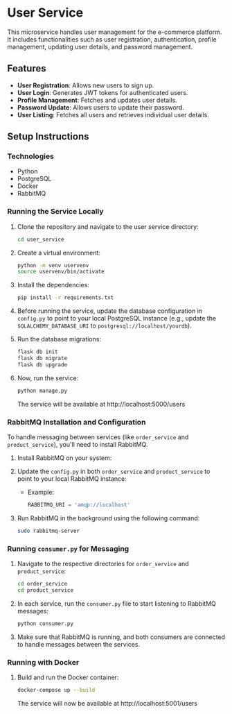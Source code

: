 # User Service

This microservice handles user management for the e-commerce platform. It includes functionalities such as user registration, authentication, profile management, updating user details, and password management.

## Features

- **User Registration**: Allows new users to sign up.
- **User Login**: Generates JWT tokens for authenticated users.
- **Profile Management**: Fetches and updates user details.
- **Password Update**: Allows users to update their password.
- **User Listing**: Fetches all users and retrieves individual user details.

## Setup Instructions

### Technologies
- Python
- PostgreSQL
- Docker
- RabbitMQ

### Running the Service Locally

1. Clone the repository and navigate to the user service directory:

    ```bash
    cd user_service
    ```

2. Create a virtual environment:

    ```bash
    python -m venv uservenv
    source uservenv/bin/activate
    ```

3. Install the dependencies:

    ```bash
    pip install -r requirements.txt
    ```

4. Before running the service, update the database configuration in `config.py` to point to your local PostgreSQL instance (e.g., update the `SQLALCHEMY_DATABASE_URI` to `postgresql://localhost/yourdb`).

5. Run the database migrations:

    ```bash
    flask db init
    flask db migrate
    flask db upgrade
    ```

6. Now, run the service:

    ```bash
    python manage.py
    ```

    The service will be available at http://localhost:5000/users

### RabbitMQ Installation and Configuration

To handle messaging between services (like `order_service` and `product_service`), you'll need to install RabbitMQ.

1. Install RabbitMQ on your system:

2. Update the `config.py` in both `order_service` and `product_service` to point to your local RabbitMQ instance:
   
   - Example:
     ```python
     RABBITMQ_URI = 'amqp://localhost'
     ```

3. Run RabbitMQ in the background using the following command:

    ```bash
    sudo rabbitmq-server
    ```

### Running `consumer.py` for Messaging

1. Navigate to the respective directories for `order_service` and `product_service`:

    ```bash
    cd order_service
    cd product_service
    ```

2. In each service, run the `consumer.py` file to start listening to RabbitMQ messages:

    ```bash
    python consumer.py
    ```

3. Make sure that RabbitMQ is running, and both consumers are connected to handle messages between the services.

### Running with Docker

1. Build and run the Docker container:

    ```bash
    docker-compose up --build
    ```

    The service will now be available at http://localhost:5001/users
